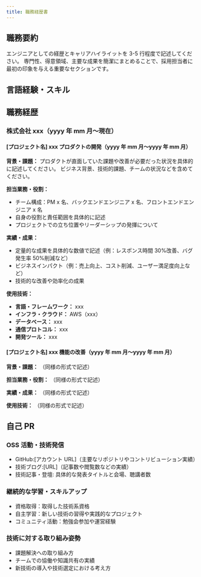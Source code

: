 ```yaml
---
title: 職務経歴書
---
```


## 職務要約

エンジニアとしての経歴とキャリアハイライットを 3-5 行程度で記述してください。
専門性、得意領域、主要な成果を簡潔にまとめることで、採用担当者に最初の印象を与える重要なセクションです。

## 言語経験・スキル

## 職務経歴

### 株式会社 xxx（yyyy 年 mm 月〜現在）

#### [プロジェクト名] xxx プロダクトの開発（yyyy 年 mm 月〜yyyy 年 mm 月）

**背景・課題：**
プロダクトが直面していた課題や改善が必要だった状況を具体的に記述してください。
ビジネス背景、技術的課題、チームの状況などを含めてください。

**担当業務・役割：**

- チーム構成：PM x 名、バックエンドエンジニア x 名、フロントエンドエンジニア x 名
- 自身の役割と責任範囲を具体的に記述
- プロジェクトでの立ち位置やリーダーシップの発揮について

**実績・成果：**

- 定量的な成果を具体的な数値で記述（例：レスポンス時間 30%改善、バグ発生率 50%削減など）
- ビジネスインパクト（例：売上向上、コスト削減、ユーザー満足度向上など）
- 技術的な改善や効率化の成果

**使用技術：**

- **言語・フレームワーク：** xxx
- **インフラ・クラウド：** AWS（xxx）
- **データベース：** xxx
- **通信プロトコル：** xxx
- **開発ツール：** xxx

#### [プロジェクト名] xxx 機能の改善（yyyy 年 mm 月〜yyyy 年 mm 月）

**背景・課題：**
（同様の形式で記述）

**担当業務・役割：**
（同様の形式で記述）

**実績・成果：**
（同様の形式で記述）

**使用技術：**
（同様の形式で記述）

## 自己 PR

### OSS 活動・技術発信

- GitHub:[アカウント URL]（主要なリポジトリやコントリビューション実績）
- 技術ブログ:[URL]（記事数や閲覧数などの実績）
- 技術記事・登壇: 具体的な発表タイトルと会場、聴講者数

### 継続的な学習・スキルアップ

- 資格取得：取得した技術系資格
- 自主学習：新しい技術の習得や実践的なプロジェクト
- コミュニティ活動：勉強会参加や運営経験

### 技術に対する取り組み姿勢

- 課題解決への取り組み方
- チームでの協働や知識共有の実績
- 新技術の導入や技術選定における考え方

